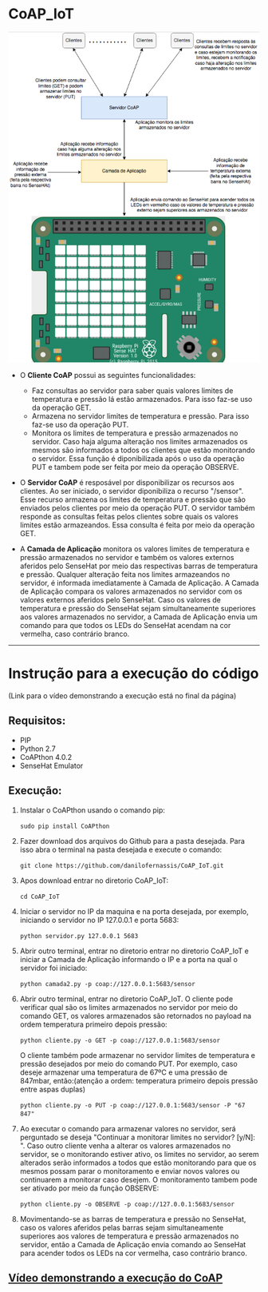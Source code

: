 # CoAP_IoT
![Projeto](figura_1.png)

* O **Cliente CoAP** possui as seguintes funcionalidades:
	- Faz consultas ao servidor para saber quais valores limites de temperatura e pressão lá estão armazenados. Para isso faz-se uso da operação GET.
	- Armazena no servidor limites de temperatura e pressão. Para isso faz-se uso da operação PUT.
	- Monitora os limites de temperatura e pressão armazenados no servidor. Caso haja alguma alteração nos limites armazenados os mesmos são informados a todos os clientes que estão monitorando o servidor. Essa função é diponibilizada após o uso da operação PUT e tambem pode ser feita por meio da operação OBSERVE.

* O **Servidor CoAP** é resposável por disponibilizar os recursos aos clientes. Ao ser iniciado, o servidor diponibiliza o recurso "/sensor". Esse recurso armazena os limites de temperatura e pressão que são enviados pelos clientes por meio da operação PUT. O servidor também responde as consultas feitas pelos clientes sobre quais os valores limites estão armazeandos. Essa consulta é feita por meio da operação GET.

* A **Camada de Aplicação** monitora os valores limites de temperatura e pressão armazenados no servidor e também os valores externos aferidos pelo SenseHat por meio das respectivas barras de temperatura e pressão. Qualquer alteração feita nos limites armazeandos no servidor, é informada imediatamente à Camada de Aplicação. A Camada de Aplicação compara os valores armazenados no servidor com os valores externos aferidos pelo SenseHat. Caso os valores de temperatura e pressão do SenseHat sejam simultaneamente superiores aos valores armazenados no servidor, a Camada de Aplicação envia um comando para que todos os LEDs do SenseHat acendam na cor vermelha, caso contrário branco.

----------------------------------

# Instrução para a execução do código
(Link para o vídeo demonstrando a execução está no final da página)

## Requisitos:
*	PIP
*	Python 2.7
*	CoAPthon 4.0.2
*	SenseHat Emulator


## Execução:

1) Instalar o CoAPthon usando o comando pip:

	```sudo pip install CoAPthon```


2) Fazer download dos arquivos do Github para a pasta desejada.
Para isso abra o terminal na pasta desejada e execute o comando:

	```git clone https://github.com/danilofernassis/CoAP_IoT.git```

3) Apos download entrar no diretorio CoAP_IoT:

	```cd CoAP_IoT```

4) Iniciar o servidor no IP da maquina e na porta desejada, por exemplo, iniciando o servidor no IP 127.0.0.1 e porta 5683:

	```python servidor.py 127.0.0.1 5683```

5) Abrir outro terminal, entrar no diretorio entrar no diretorio CoAP_IoT e iniciar a Camada de Aplicação informando o IP e a porta na qual o servidor foi iniciado:

	```python camada2.py -p coap://127.0.0.1:5683/sensor```

6) Abrir outro terminal, entrar no diretorio CoAP_IoT. O cliente pode verificar qual são os limites armazenados no servidor por meio do comando GET, os valores armazenados são retornados no payload na ordem temperatura primeiro depois pressão:

	```python cliente.py -o GET -p coap://127.0.0.1:5683/sensor```

	O cliente também pode armazenar no servidor limites de temperatura e pressão desejados por meio do comando PUT. Por exemplo, caso deseje armazenar uma temperatura de 67ºC e uma pressão de 847mbar, então:(atenção a ordem: temperatura primeiro depois pressão entre aspas duplas)

	```python cliente.py -o PUT -p coap://127.0.0.1:5683/sensor -P "67 847"```

7) Ao executar o comando para armazenar valores no servidor, será perguntado se deseja "Continuar a monitorar limites no servidor? [y/N]: ". Caso outro cliente venha a alterar os valores armazenados no servidor, se o monitorando estiver ativo, os limites no servidor, ao serem alterados serão informados a todos que estão monitorando para que os mesmos possam parar o monitoramento e enviar novos valores ou continuarem a monitorar caso desejem. O monitoramento tambem pode ser ativado por meio da função OBSERVE:

	```python cliente.py -o OBSERVE -p coap://127.0.0.1:5683/sensor```

8) Movimentando-se as barras de temperatura e pressão no SenseHat, caso os valores aferidos pelas barras sejam simultaneamente superiores aos valores de temperatura e pressão armazenados no servidor, então a Camada de Aplicação envia comando ao SenseHat para acender todos os LEDs na cor vermelha, caso contrário branco.

[**Vídeo demonstrando a execução do CoAP**](https://youtu.be/pQ872p8E-9Y)
----------------------------------